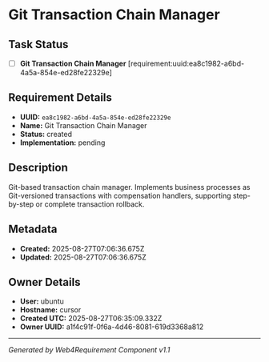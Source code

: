# Git Transaction Chain Manager

## Task Status
- [ ] **Git Transaction Chain Manager** [requirement:uuid:ea8c1982-a6bd-4a5a-854e-ed28fe22329e]

## Requirement Details

- **UUID:** `ea8c1982-a6bd-4a5a-854e-ed28fe22329e`
- **Name:** Git Transaction Chain Manager
- **Status:** created
- **Implementation:** pending

## Description

Git-based transaction chain manager. Implements business processes as Git-versioned transactions with compensation handlers, supporting step-by-step or complete transaction rollback.

## Metadata

- **Created:** 2025-08-27T07:06:36.675Z
- **Updated:** 2025-08-27T07:06:36.675Z

## Owner Details

- **User:** ubuntu
- **Hostname:** cursor
- **Created UTC:** 2025-08-27T06:35:09.332Z
- **Owner UUID:** a1f4c91f-0f6a-4d46-8081-619d3368a812

---

*Generated by Web4Requirement Component v1.1*
